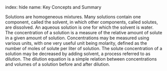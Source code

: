 index: hide
name: Key Concepts and Summary

Solutions are homogeneous mixtures. Many solutions contain one component, called the solvent, in which other components, called solutes, are dissolved. An aqueous solution is one for which the solvent is water. The concentration of a solution is a measure of the relative amount of solute in a given amount of solution. Concentrations may be measured using various units, with one very useful unit being molarity, defined as the number of moles of solute per liter of solution. The solute concentration of a solution may be decreased by adding solvent, a process referred to as dilution. The dilution equation is a simple relation between concentrations and volumes of a solution before and after dilution.
